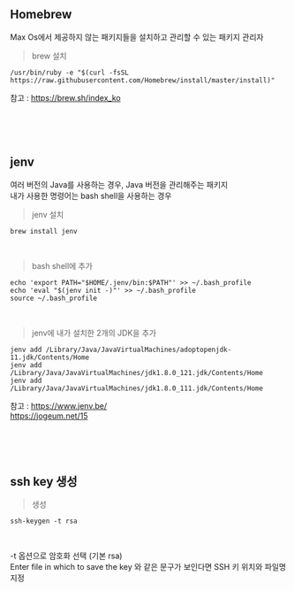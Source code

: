## Homebrew
Max Os에서 제공하지 않는 패키지들을 설치하고 관리할 수 있는 패키지 관리자
<br>

> brew 설치
~~~linux
/usr/bin/ruby -e "$(curl -fsSL https://raw.githubusercontent.com/Homebrew/install/master/install)"
~~~
  
  
참고 : https://brew.sh/index_ko


<br><br><br>

## jenv
여러 버전의 Java를 사용하는 경우, Java 버전을 관리해주는 패키지  
내가 사용한 명령어는 bash shell을 사용하는 경우 
<br>

> jenv 설치
~~~linux
brew install jenv
~~~

<br>

> bash shell에 추가
~~~linux
echo 'export PATH="$HOME/.jenv/bin:$PATH"' >> ~/.bash_profile  
echo 'eval "$(jenv init -)"' >> ~/.bash_profile
source ~/.bash_profile
~~~

<br>

> jenv에 내가 설치한 2개의 JDK을 추가
~~~linux
jenv add /Library/Java/JavaVirtualMachines/adoptopenjdk-11.jdk/Contents/Home
jenv add /Library/Java/JavaVirtualMachines/jdk1.8.0_121.jdk/Contents/Home
jenv add /Library/Java/JavaVirtualMachines/jdk1.8.0_111.jdk/Contents/Home
~~~


참고 : https://www.jenv.be/  
https://jogeum.net/15

<br><br><br>


## ssh key 생성
> 생성
~~~linux
ssh-keygen -t rsa
~~~

<br>

-t 옵션으로 암호화 선택 (기본 rsa)  
Enter file in which to save the key 와 같은 문구가 보인다면 SSH 키 위치와 파일명 지정


